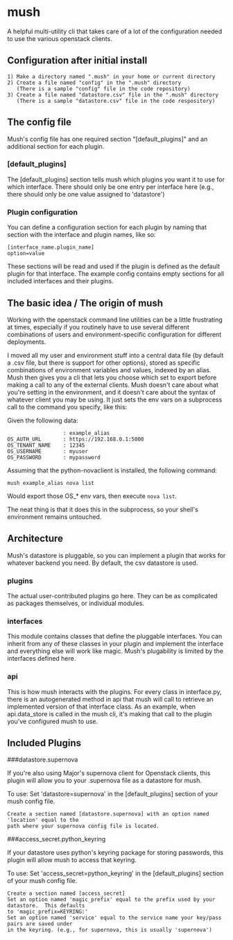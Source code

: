 # mush
A helpful multi-utility cli that takes care of a lot of the configuration needed to use the various openstack clients.

## Configuration after initial install
    1) Make a directory named ".mush" in your home or current directory
    2) Create a file named "config" in the ".mush" directory
       (There is a sample "config" file in the code repository)
    3) Create a file named "datastore.csv" file in the ".mush" directory
       (There is a sample "datastore.csv" file in the code respository)

## The config file

Mush's config file has one required section "[default_plugins]" and an additional section for each plugin.

### [default_plugins]
The [default_plugins] section tells mush which plugins you want it to use for which interface.  There should only be one entry
per interface here (e.g., there should only be one value assigned to 'datastore')

### Plugin configuration
You can define a configuration section for each plugin by naming that section with the interface and plugin names,
like so:

    [interface_name.plugin_name]
    option=value

These sections will be read and used if the plugin is defined as the default plugin for that interface.
The example config contains empty sections for all included interfaces and their plugins.


## The basic idea / The origin of mush

Working with the openstack command line utilities can be a little frustrating at times, especially if you routinely have to use several different combinations of users and environment-specific configuration for different deployments.

I moved all my user and environment stuff into a central data file (by default a .csv file, but there is support for other options), stored as specific combinations of environment variables and values, indexed by an alias.  Mush then gives you a cli that lets you choose which set to export before making a call to any of the external clients.  Mush doesn't care about what you're setting in the environment, and it doesn't care about the syntax of whatever client you may be using.  It just sets the env vars on a subprocess call to the command you specify, like this:

Given the following data:

	                  : example_alias
	OS_AUTH_URL       : https://192.168.0.1:5000
	OS_TENANT_NAME    : 12345
	OS_USERNAME       : myuser
	OS_PASSWORD       : mypassword

Assuming that the python-novaclient is installed, the following command:

	mush example_alias nova list

Would export those OS_* env vars, then execute `nova list`.

The neat thing is that it does this in the subprocess, so your shell's environment remains untouched.

## Architecture

Mush's datastore is pluggable, so you can implement a plugin that works for whatever backend you need.  By default, the csv datastore is used.

### plugins

The actual user-contributed plugins go here.  They can be as complicated as packages themselves, or individual modules.

### interfaces

This module contains classes that define the pluggable interfaces.  You can inherit from any of these classes in your
plugin and implement the interface and everything else will work like magic.  Mush's plugability is limited by the
interfaces defined here.

### api

This is how mush interacts with the plugins.  For every class in interface.py, there is an autogenerated method in api that mush will call to retrieve an implemented version of that interface class.  As an example, when api.data_store is called in the mush cli,
it's making that call to the plugin you've configured mush to use.


## Included Plugins

###datastore.supernova

If you're also using Major's supernova client for Openstack clients, this plugin will allow you to your .supernova
file as a datastore for mush.

To use:
    Set 'datastore=supernova' in the [default_plugins] section of your mush config file.

    Create a section named [datastore.supernova] with an option named 'location' equal to the
    path where your supernova config file is located.

###access_secret.python_keyring

If your datastore uses python's keyring package for storing passwords, this plugin will allow mush
to access that keyring.

To use:
    Set 'access_secret=python_keyring' in the [default_plugins] section of your mush config file.

    Create a section named [access_secret]
    Set an option named 'magic_prefix' equal to the prefix used by your datastore.  This defaults
    to 'magic_prefix=KEYRING:'
    Set an option named 'service' equal to the service name your key/pass pairs are saved under
    in the keyring. (e.g., for supernova, this is usually 'supernova')

